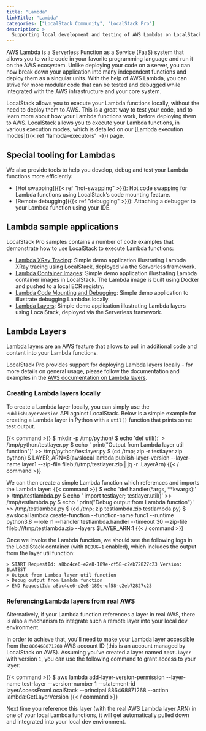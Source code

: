 ```yaml
---
title: "Lambda"
linkTitle: "Lambda"
categories: ["LocalStack Community", "LocalStack Pro"]
description: >
  Supporting local development and testing of AWS Lambdas on LocalStack
---
```


AWS Lambda is a Serverless Function as a Service (FaaS) system that allows you to write code in your favorite programming language and run it on the AWS ecosystem. Unlike deploying your code on a server, you can now break down your application into many independent functions and deploy them as a singular units. With the help of AWS Lambda, you can strive for more modular code that can be tested and debugged while integrated with the AWS infrastructure and your core system.

LocalStack allows you to execute your Lambda functions locally, without the need to deploy them to AWS. This is a great way to test your code, and to learn more about how your Lambda functions work, before deploying them to AWS. LocalStack allows you to execute your Lambda functions, in various execution modes, which is detailed on our [Lambda execution modes]({{< ref "lambda-executors" >}}) page.

## Special tooling for Lambdas

We also provide tools to help you develop, debug and test your Lambda functions more efficiently:

- [Hot swapping]({{< ref "hot-swapping" >}}): Hot code swapping for Lambda functions using LocalStack’s code mounting feature.
- [Remote debugging]({{< ref "debugging" >}}): Attaching a debugger to your Lambda function using your IDE.

## Lambda sample applications

LocalStack Pro samples contains a number of code examples that demonstrate how to use LocalStack to execute Lambda functions:

- [Lambda XRay Tracing](https://github.com/localstack/localstack-pro-samples/tree/master/lambda-xray): Simple demo application illustrating Lambda XRay tracing using LocalStack, deployed via the Serverless framework.
- [Lambda Container Images](https://github.com/localstack/localstack-pro-samples/tree/master/lambda-container-image): Simple demo application illustrating Lambda container images in LocalStack. The Lambda image is built using Docker and pushed to a local ECR registry.
- [Lambda Code Mounting and Debugging](https://github.com/localstack/localstack-pro-samples/tree/master/lambda-mounting-and-debugging): Simple demo application to illustrate debugging Lambdas locally.
- [Lambda Layers](https://github.com/localstack/localstack-pro-samples/blob/master/serverless-lambda-layers): Simple demo application illustrating Lambda layers using LocalStack, deployed via the Serverless framework.

## Lambda Layers

[Lambda layers](https://docs.aws.amazon.com/lambda/latest/dg/configuration-layers.html) are an AWS feature that allows to pull in additional code and content into your Lambda functions.

LocalStack Pro provides support for deploying Lambda layers locally - for more details on general usage, please follow the documentation and examples in the [AWS documentation on Lambda layers](https://docs.aws.amazon.com/lambda/latest/dg/configuration-layers.html).

### Creating Lambda layers locally

To create a Lambda layer locally, you can simply use the `PublishLayerVersion` API against LocalStack.
Below is a simple example for creating a Lambda layer in Python with a `util()` function that prints some test output.

{{< command >}}
$ mkdir -p /tmp/python/
$ echo 'def util():' > /tmp/python/testlayer.py
$ echo '  print("Output from Lambda layer util function")' >> /tmp/python/testlayer.py
$ (cd /tmp; zip -r testlayer.zip python)
$ LAYER_ARN=$(awslocal lambda publish-layer-version --layer-name layer1 --zip-file fileb:///tmp/testlayer.zip | jq -r .LayerArn)
{{< / command >}}

We can then create a simple Lambda function which references and imports the Lambda layer:
{{< command >}}
$ echo 'def handler(*args, **kwargs):' > /tmp/testlambda.py
$ echo '  import testlayer; testlayer.util()' >> /tmp/testlambda.py
$ echo '  print("Debug output from Lambda function")' >> /tmp/testlambda.py
$ (cd /tmp; zip testlambda.zip testlambda.py)
$ awslocal lambda create-function --function-name func1 --runtime python3.8 --role r1 --handler testlambda.handler --timeout 30 --zip-file fileb:///tmp/testlambda.zip --layers $LAYER_ARN:1
{{< / command >}}

Once we invoke the Lambda function, we should see the following logs in the LocalStack container (with `DEBUG=1` enabled), which includes the output from the layer util function:
```
> START RequestId: a8bc4ce6-e2e8-189e-cf58-c2eb72827c23 Version: $LATEST
> Output from Lambda layer util function
> Debug output from Lambda function
> END RequestId: a8bc4ce6-e2e8-189e-cf58-c2eb72827c23
```

### Referencing Lambda layers from real AWS

Alternatively, if your Lambda function references a layer in real AWS, there is also a mechanism to integrate such a remote layer into your local dev environment.

In order to achieve that, you'll need to make your Lambda layer accessible from the `886468871268` AWS account ID (this is an account managed by LocalStack on AWS).
Assuming you've created a layer named `test-layer` with version `1`, you can use the following command to grant access to your layer:

{{< command >}}
$ aws lambda add-layer-version-permission
  --layer-name test-layer
  --version-number 1
  --statement-id layerAccessFromLocalStack
  --principal 886468871268
  --action lambda:GetLayerVersion
{{< / command >}}

Next time you reference this layer (with the real AWS Lambda layer ARN) in one of your local Lambda functions, it will get automatically pulled down and integrated into your local dev environment.
